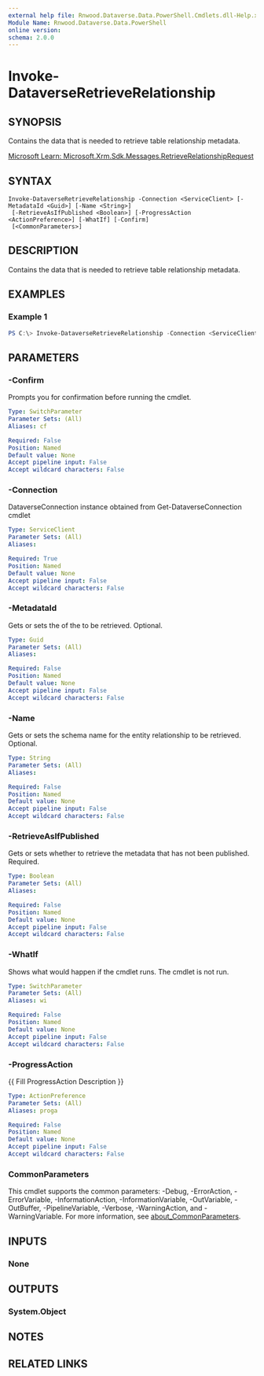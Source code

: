 ```yaml
---
external help file: Rnwood.Dataverse.Data.PowerShell.Cmdlets.dll-Help.xml
Module Name: Rnwood.Dataverse.Data.PowerShell
online version:
schema: 2.0.0
---
```


# Invoke-DataverseRetrieveRelationship

## SYNOPSIS
Contains the data that is needed to retrieve table relationship metadata.

[Microsoft Learn: Microsoft.Xrm.Sdk.Messages.RetrieveRelationshipRequest](https://learn.microsoft.com/dotnet/api/Microsoft.Xrm.Sdk.Messages.RetrieveRelationshipRequest)

## SYNTAX

```
Invoke-DataverseRetrieveRelationship -Connection <ServiceClient> [-MetadataId <Guid>] [-Name <String>]
 [-RetrieveAsIfPublished <Boolean>] [-ProgressAction <ActionPreference>] [-WhatIf] [-Confirm]
 [<CommonParameters>]
```

## DESCRIPTION
Contains the data that is needed to retrieve table relationship metadata.

## EXAMPLES

### Example 1
```powershell
PS C:\> Invoke-DataverseRetrieveRelationship -Connection <ServiceClient> -MetadataId <Guid> -Name <String> -RetrieveAsIfPublished <Boolean>
```

## PARAMETERS

### -Confirm
Prompts you for confirmation before running the cmdlet.

```yaml
Type: SwitchParameter
Parameter Sets: (All)
Aliases: cf

Required: False
Position: Named
Default value: None
Accept pipeline input: False
Accept wildcard characters: False
```

### -Connection
DataverseConnection instance obtained from Get-DataverseConnection cmdlet

```yaml
Type: ServiceClient
Parameter Sets: (All)
Aliases:

Required: True
Position: Named
Default value: None
Accept pipeline input: False
Accept wildcard characters: False
```

### -MetadataId
Gets or sets the of the to be retrieved. Optional.

```yaml
Type: Guid
Parameter Sets: (All)
Aliases:

Required: False
Position: Named
Default value: None
Accept pipeline input: False
Accept wildcard characters: False
```

### -Name
Gets or sets the schema name for the entity relationship to be retrieved. Optional.

```yaml
Type: String
Parameter Sets: (All)
Aliases:

Required: False
Position: Named
Default value: None
Accept pipeline input: False
Accept wildcard characters: False
```

### -RetrieveAsIfPublished
Gets or sets whether to retrieve the metadata that has not been published. Required.

```yaml
Type: Boolean
Parameter Sets: (All)
Aliases:

Required: False
Position: Named
Default value: None
Accept pipeline input: False
Accept wildcard characters: False
```

### -WhatIf
Shows what would happen if the cmdlet runs. The cmdlet is not run.

```yaml
Type: SwitchParameter
Parameter Sets: (All)
Aliases: wi

Required: False
Position: Named
Default value: None
Accept pipeline input: False
Accept wildcard characters: False
```

### -ProgressAction
{{ Fill ProgressAction Description }}

```yaml
Type: ActionPreference
Parameter Sets: (All)
Aliases: proga

Required: False
Position: Named
Default value: None
Accept pipeline input: False
Accept wildcard characters: False
```

### CommonParameters
This cmdlet supports the common parameters: -Debug, -ErrorAction, -ErrorVariable, -InformationAction, -InformationVariable, -OutVariable, -OutBuffer, -PipelineVariable, -Verbose, -WarningAction, and -WarningVariable. For more information, see [about_CommonParameters](http://go.microsoft.com/fwlink/?LinkID=113216).

## INPUTS

### None
## OUTPUTS

### System.Object
## NOTES

## RELATED LINKS
